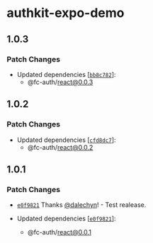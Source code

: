# authkit-expo-demo

## 1.0.3

### Patch Changes

- Updated dependencies [[`bb8c782`](https://github.com/dalechyn/fc-auth/commit/bb8c782ddf1bd30dbf15f2650f9de84a2b2d43a3)]:
  - @fc-auth/react@0.0.3

## 1.0.2

### Patch Changes

- Updated dependencies [[`cfd8dc7`](https://github.com/dalechyn/fc-auth/commit/cfd8dc7a0253f7da57fbeb8212e0141a9fa5222d)]:
  - @fc-auth/react@0.0.2

## 1.0.1

### Patch Changes

- [`e0f9821`](https://github.com/dalechyn/fc-auth/commit/e0f9821485e887bc7a47b36fcf31f8f6feb5a8ee) Thanks [@dalechyn](https://github.com/dalechyn)! - Test realease.

- Updated dependencies [[`e0f9821`](https://github.com/dalechyn/fc-auth/commit/e0f9821485e887bc7a47b36fcf31f8f6feb5a8ee)]:
  - @fc-auth/react@0.0.1
